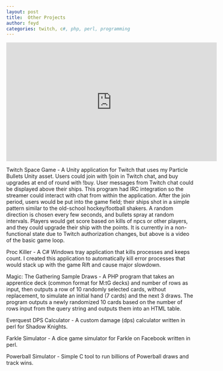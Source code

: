 ```yaml
---
layout: post
title:  Other Projects
author: feyd
categories: twitch, c#, php, perl, programming
---
```

<div class="videoWrapper">
<iframe width="560" height="315" src="https://www.youtube.com/embed/E5b7X1H8G0Q?rel=0" frameborder="0" allow="autoplay; encrypted-media" allowfullscreen></iframe></div>
<p />

Twitch Space Game - A Unity application for Twitch that uses my Particle Bullets Unity asset.  Users could join with !join in Twitch chat, and buy upgrades at end of round with !buy.  User messages from Twitch chat could be displayed above their ships.  This program had IRC integration so the streamer could interact with chat from within the application.  After the join period, users would be put into the game field; their ships shot in a simple pattern similar to the old-school hockey/football shakers.  A random direction is chosen every few seconds, and bullets spray at random intervals.  Players would get score based on kills of npcs or other players, and they could upgrade their ship with the points.  It is currently in a non-functional state due to Twitch authorization changes, but above is a video of the basic game loop.

Proc Killer - A C# Windows tray application that kills processes and keeps count.  I created this application to automatically kill error processes that would stack up with the game Rift and cause major slowdown.

Magic: The Gathering Sample Draws - A PHP program that takes an apprentice deck (common format for M:tG decks) and number of rows as input, then outputs a row of 10 randomly selected cards, without replacement, to simulate an initial hand (7 cards) and the next 3 draws.  The program outputs a newly randomized 10 cards based on the number of rows input from the query string and outputs them into an HTML table.

Everquest DPS Calculator - A custom damage (dps) calculator written in perl for Shadow Knights.

Farkle Simulator - A dice game simulator for Farkle on Facebook written in perl.

Powerball Simulator - Simple C tool to run billions of Powerball draws and track wins.
